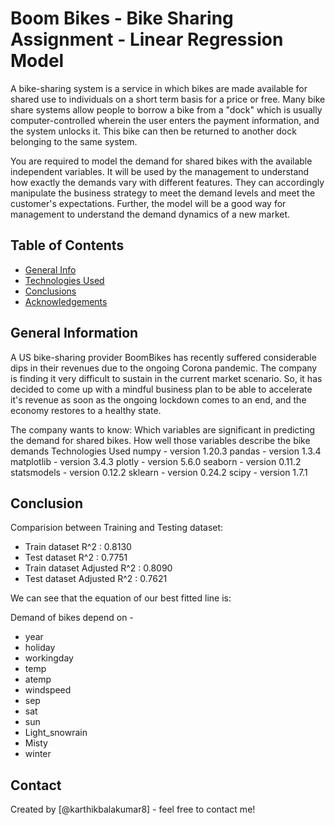 # Boom Bikes - Bike Sharing Assignment - Linear Regression Model

A bike-sharing system is a service in which bikes are made available for shared use to individuals on a short term basis for a price or free. Many bike share systems allow people to borrow a bike from a "dock" which is usually computer-controlled wherein the user enters the payment information, and the system unlocks it. This bike can then be returned to another dock belonging to the same system.

You are required to model the demand for shared bikes with the available independent variables. It will be used by the management to understand how exactly the demands vary with different features. They can accordingly manipulate the business strategy to meet the demand levels and meet the customer's expectations. Further, the model will be a good way for management to understand the demand dynamics of a new market. 


## Table of Contents
* [General Info](#general-information)
* [Technologies Used](#technologies-used)
* [Conclusions](#conclusions)
* [Acknowledgements](#acknowledgements)


## General Information

A US bike-sharing provider BoomBikes has recently suffered considerable dips in their revenues due to the ongoing Corona pandemic. The company is finding it very difficult to sustain in the current market scenario. So, it has decided to come up with a mindful business plan to be able to accelerate it's revenue as soon as the ongoing lockdown comes to an end, and the economy restores to a healthy state.

The company wants to know:
Which variables are significant in predicting the demand for shared bikes.
How well those variables describe the bike demands
Technologies Used
numpy - version 1.20.3
pandas - version 1.3.4
matplotlib - version 3.4.3
plotly - version 5.6.0
seaborn - version 0.11.2
statsmodels - version 0.12.2
sklearn - version 0.24.2
scipy - version 1.7.1


## Conclusion

Comparision between Training and Testing dataset:

- Train dataset R^2          : 0.8130
- Test dataset R^2           : 0.7751
- Train dataset Adjusted R^2 : 0.8090    
- Test dataset Adjusted R^2  : 0.7621

We can see that the equation of our best fitted line is:

Demand of bikes depend on - 
- year
- holiday
- workingday
- temp
- atemp
- windspeed
- sep
- sat
- sun
- Light_snowrain
- Misty
- winter


## Contact
Created by [@karthikbalakumar8] - feel free to contact me!